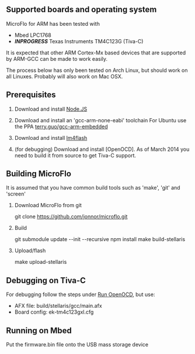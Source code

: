 
Supported boards and operating system
--------------------------------------

MicroFlo for ARM has been tested with
* Mbed LPC1768
* ***INPROGRESS*** Texas Instruments TM4C123G (Tiva-C)

It is expected that other ARM Cortex-Mx based devices that are supported by ARM-GCC can be made to work easily.

The process below has only been tested on Arch Linux, but should work on all Linuxes.
Probably will also work on Mac OSX.

Prerequisites
-----------------
1. Download and install [Node.JS](http://nodejs.org)

2. Download and install an 'gcc-arm-none-eabi' toolchain
For Ubuntu use the PPA [terry.guo/gcc-arm-embedded](https://launchpad.net/~terry.guo/+archive/gcc-arm-embedded)

3. Download and install [lm4flash](https://github.com/utzig/lm4tools)

4. (for debugging) Download and install [OpenOCD]. As of March 2014 you need to build it from source to get Tiva-C support.


Building MicroFlo
------------------
It is assumed that you have common build tools such as 'make', 'git' and 'screen'

1. Download MicroFlo from git

    git clone https://github.com/jonnor/microflo.git

2. Build

    git submodule update --init --recursive
    npm install
    make build-stellaris

3. Upload/flash

    make upload-stellaris


Debugging on Tiva-C
------------------


For debugging follow the steps under [Run OpenOCD](http://processors.wiki.ti.com/index.php/Stellaris_Launchpad_with_OpenOCD_and_Linux),
but use:

* AFX file: build/stellaris/gcc/main.afx
* Board config: ek-tm4c123gxl.cfg


Running on Mbed
------------------
Put the firmware.bin file onto the USB mass storage device

